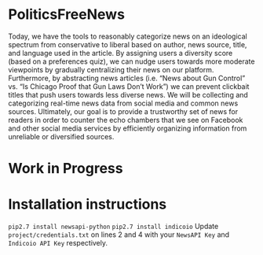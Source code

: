 # PoliticsFreeNews
Today, we have the tools to reasonably categorize news on an ideological spectrum from conservative to liberal based on author, news source, title, and language used in the article. By assigning users a diversity score (based on a preferences quiz), we can nudge users towards more moderate viewpoints by gradually centralizing their news on our platform. Furthermore, by abstracting news articles (i.e. “News about Gun Control” vs. “Is Chicago Proof that Gun Laws Don’t Work”) we can prevent clickbait titles that push users towards less diverse news. We will be collecting and categorizing real-time news data from social media and common news sources. Ultimately, our goal is to provide a trustworthy set of news for readers in order to counter the echo chambers that we see on Facebook and other social media services by efficiently organizing information from unreliable or diversified sources.

# Work in Progress

# Installation instructions
`pip2.7 install newsapi-python`
`pip2.7 install indicoio`
Update `project/credentials.txt` on lines 2 and 4 with your `NewsAPI Key` and `Indicoio API Key` respectively.
